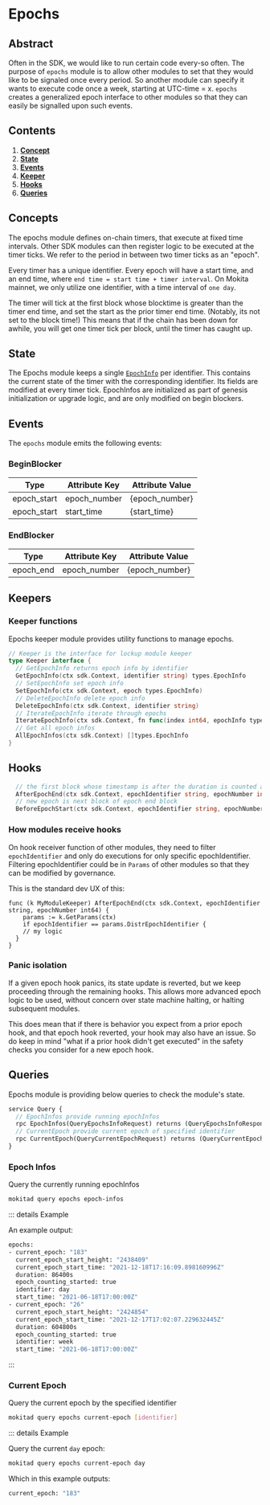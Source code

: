# Epochs

## Abstract

Often in the SDK, we would like to run certain code every-so often. The
purpose of `epochs` module is to allow other modules to set that they
would like to be signaled once every period. So another module can
specify it wants to execute code once a week, starting at UTC-time = x.
`epochs` creates a generalized epoch interface to other modules so that
they can easily be signalled upon such events.

## Contents

1. **[Concept](#concepts)**
2. **[State](#state)**
3. **[Events](#events)**
4. **[Keeper](#keepers)**
5. **[Hooks](#hooks)**
6. **[Queries](#queries)**

## Concepts

The epochs module defines on-chain timers, that execute at fixed time intervals.
Other SDK modules can then register logic to be executed at the timer ticks.
We refer to the period in between two timer ticks as an "epoch".

Every timer has a unique identifier.
Every epoch will have a start time, and an end time, where `end time = start time + timer interval`.
On Mokita mainnet, we only utilize one identifier, with a time interval of `one day`.

The timer will tick at the first block whose blocktime is greater than the timer end time,
and set the start as the prior timer end time. (Notably, its not set to the block time!)
This means that if the chain has been down for awhile, you will get one timer tick per block,
until the timer has caught up.

## State

The Epochs module keeps a single [`EpochInfo`](https://github.com/tessornetwork/mokita/blob/b4befe4f3eb97ebb477323234b910c4afafab9b7/proto/mokita/epochs/genesis.proto#L12) per identifier.
This contains the current state of the timer with the corresponding identifier.
Its fields are modified at every timer tick.
EpochInfos are initialized as part of genesis initialization or upgrade logic,
and are only modified on begin blockers.

## Events

The `epochs` module emits the following events:

### BeginBlocker

| Type        | Attribute Key | Attribute Value |
| ----------- | ------------- | --------------- |
| epoch_start | epoch_number  | {epoch_number}  |
| epoch_start | start_time    | {start_time}    |

### EndBlocker

| Type      | Attribute Key | Attribute Value |
| --------- | ------------- | --------------- |
| epoch_end | epoch_number  | {epoch_number}  |

## Keepers

### Keeper functions

Epochs keeper module provides utility functions to manage epochs.

```go
// Keeper is the interface for lockup module keeper
type Keeper interface {
  // GetEpochInfo returns epoch info by identifier
  GetEpochInfo(ctx sdk.Context, identifier string) types.EpochInfo
  // SetEpochInfo set epoch info
  SetEpochInfo(ctx sdk.Context, epoch types.EpochInfo)
  // DeleteEpochInfo delete epoch info
  DeleteEpochInfo(ctx sdk.Context, identifier string)
  // IterateEpochInfo iterate through epochs
  IterateEpochInfo(ctx sdk.Context, fn func(index int64, epochInfo types.EpochInfo) (stop bool))
  // Get all epoch infos
  AllEpochInfos(ctx sdk.Context) []types.EpochInfo
}
```

## Hooks

```go
  // the first block whose timestamp is after the duration is counted as the end of the epoch
  AfterEpochEnd(ctx sdk.Context, epochIdentifier string, epochNumber int64)
  // new epoch is next block of epoch end block
  BeforeEpochStart(ctx sdk.Context, epochIdentifier string, epochNumber int64)
```

### How modules receive hooks

On hook receiver function of other modules, they need to filter
`epochIdentifier` and only do executions for only specific
epochIdentifier. Filtering epochIdentifier could be in `Params` of other
modules so that they can be modified by governance.

This is the standard dev UX of this:

```golang
func (k MyModuleKeeper) AfterEpochEnd(ctx sdk.Context, epochIdentifier string, epochNumber int64) {
    params := k.GetParams(ctx)
    if epochIdentifier == params.DistrEpochIdentifier {
    // my logic
  }
}
```

### Panic isolation

If a given epoch hook panics, its state update is reverted, but we keep
proceeding through the remaining hooks. This allows more advanced epoch
logic to be used, without concern over state machine halting, or halting
subsequent modules.

This does mean that if there is behavior you expect from a prior epoch
hook, and that epoch hook reverted, your hook may also have an issue. So
do keep in mind "what if a prior hook didn't get executed" in the safety
checks you consider for a new epoch hook.

## Queries

Epochs module is providing below queries to check the module's state.

```protobuf
service Query {
  // EpochInfos provide running epochInfos
  rpc EpochInfos(QueryEpochsInfoRequest) returns (QueryEpochsInfoResponse) {}
  // CurrentEpoch provide current epoch of specified identifier
  rpc CurrentEpoch(QueryCurrentEpochRequest) returns (QueryCurrentEpochResponse) {}
}
```

### Epoch Infos

Query the currently running epochInfos

```sh
mokitad query epochs epoch-infos
```

::: details Example

An example output:

```sh
epochs:
- current_epoch: "183"
  current_epoch_start_height: "2438409"
  current_epoch_start_time: "2021-12-18T17:16:09.898160996Z"
  duration: 86400s
  epoch_counting_started: true
  identifier: day
  start_time: "2021-06-18T17:00:00Z"
- current_epoch: "26"
  current_epoch_start_height: "2424854"
  current_epoch_start_time: "2021-12-17T17:02:07.229632445Z"
  duration: 604800s
  epoch_counting_started: true
  identifier: week
  start_time: "2021-06-18T17:00:00Z"
```

:::

### Current Epoch

Query the current epoch by the specified identifier

```sh
mokitad query epochs current-epoch [identifier]
```

::: details Example

Query the current `day` epoch:

```sh
mokitad query epochs current-epoch day
```

Which in this example outputs:

```sh
current_epoch: "183"
```
